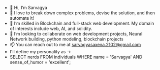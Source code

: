 - 👋 Hi, I’m Sarvagya
- 👀 I love to break down complex problems, devise the solution, and then automate it!
- 🌱 I’m skilled in Blockchain and full-stack web development. My domain of interests include web, AI, and solidity.
- 💞️ I’m looking to collaborate on web development projects, Neural Network building, python modeling, blockchain projects
- 📫 You can reach out to me at sarvagyasaxena.2102@gmail.com
- I'll define my personality as ->
- SELECT nerds FROM individuals
WHERE name = 'Sarvagya'
AND sense_of_humor = 'excellent';

<!---
serverf21/serverf21 is a ✨ special ✨ repository because its `README.md` (this file) appears on your GitHub profile.
You can click the Preview link to take a look at your changes.
--->
